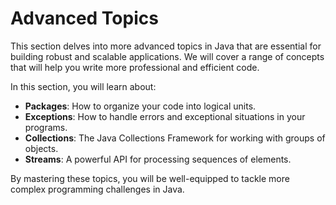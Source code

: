 # Advanced Topics

This section delves into more advanced topics in Java that are essential for building robust and scalable applications. We will cover a range of concepts that will help you write more professional and efficient code.

In this section, you will learn about:

- **Packages**: How to organize your code into logical units.
- **Exceptions**: How to handle errors and exceptional situations in your programs.
- **Collections**: The Java Collections Framework for working with groups of objects.
- **Streams**: A powerful API for processing sequences of elements.

By mastering these topics, you will be well-equipped to tackle more complex programming challenges in Java.
